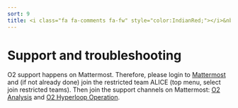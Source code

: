 ```yaml
---
sort: 9
title: <i class="fa fa-comments fa-fw" style="color:IndianRed;"></i>&nbsp;Support and troubleshooting
---
```


# Support and troubleshooting

O2 support happens on Mattermost. Therefore, please login to [Mattermost](https://mattermost.web.cern.ch) and (if not already done) join the restricted team ALICE (top menu, select join restricted teams). Then join the support channels on Mattermost: [O2 Analysis](https://mattermost.web.cern.ch/alice/channels/o2-analysis) and [O2 Hyperloop Operation](https://mattermost.web.cern.ch/alice/channels/o2-hyperloop-operation).
